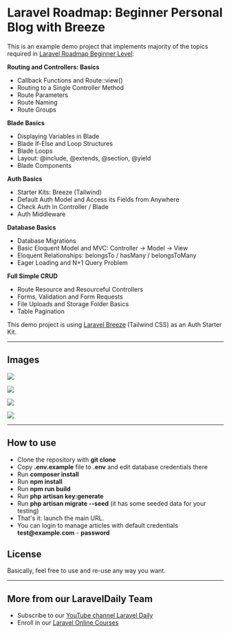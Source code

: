 # Laravel Roadmap: Beginner Personal Blog with Breeze

This is an example demo project that implements majority of the topics required in [Laravel Roadmap Beginner Level](https://laraveldaily.com/roadmap-learning-path):

**Routing and Controllers: Basics**

-   Callback Functions and Route::view()
-   Routing to a Single Controller Method
-   Route Parameters
-   Route Naming
-   Route Groups

**Blade Basics**

-   Displaying Variables in Blade
-   Blade If-Else and Loop Structures
-   Blade Loops
-   Layout: @include, @extends, @section, @yield
-   Blade Components

**Auth Basics**

-   Starter Kits: Breeze (Tailwind)
-   Default Auth Model and Access its Fields from Anywhere
-   Check Auth in Controller / Blade
-   Auth Middleware

**Database Basics**

-   Database Migrations
-   Basic Eloquent Model and MVC: Controller -> Model -> View
-   Eloquent Relationships: belongsTo / hasMany / belongsToMany
-   Eager Loading and N+1 Query Problem

**Full Simple CRUD**

-   Route Resource and Resourceful Controllers
-   Forms, Validation and Form Requests
-   File Uploads and Storage Folder Basics
-   Table Pagination

This demo project is using [Laravel Breeze](https://github.com/laravel/breeze) (Tailwind CSS) as an Auth Starter Kit.

---

## Images

![](https://laraveldaily.com/uploads/2025/06/roadmap-homepage.png)

![](https://laraveldaily.com/uploads/2025/06/roadmap-post.png)

![](https://laraveldaily.com/uploads/2025/06/roadmap-dashboard.png)

![](https://laraveldaily.com/uploads/2025/06/roadmap-posts-list.png)

---

## How to use

-   Clone the repository with **git clone**
-   Copy **.env.example** file to **.env** and edit database credentials there
-   Run **composer install**
-   Run **npm install**
-   Run **npm run build**
-   Run **php artisan key:generate**
-   Run **php artisan migrate --seed** (it has some seeded data for your testing)
-   That's it: launch the main URL.
-   You can login to manage articles with default credentials __test@example.com__ - **password**

## License

Basically, feel free to use and re-use any way you want.

---

## More from our LaravelDaily Team

-   Subscribe to our [YouTube channel Laravel Daily](https://www.youtube.com/channel/UCTuplgOBi6tJIlesIboymGA)
-   Enroll in our [Laravel Online Courses](https://laraveldaily.com/)
